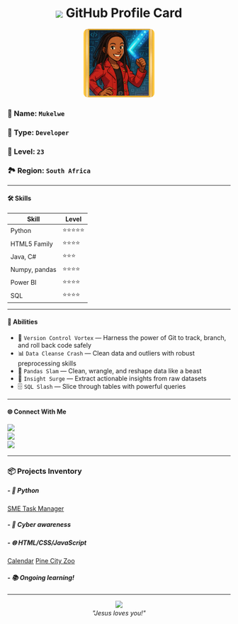 <h1 align="center">
  <img src="https://img.icons8.com/color/96/pokeball-2.png" width="32" style="vertical-align:middle" />
  <b>GitHub Profile Card</b>
</h1>

<p align="center">
  <img src="https://raw.githubusercontent.com/mukelwe-m/mukelwe-m/main/profile_card.png" " width="160" style="border-radius: 10px;"/>
</p>

### 🧬 Name: `Mukelwe`
### 💼 Type: `Developer`
### 🧢 Level: `23`
### 🏞️ Region: `South Africa` 

---

#### 🛠️ Skills

| Skill           | Level |
|----------------|-------|
| Python          | ⭐⭐⭐⭐⭐|
| HTML5 Family    | ⭐⭐⭐⭐  |
| Java, C#        | ⭐⭐⭐    |
| Numpy, pandas   | ⭐⭐⭐⭐  |
| Power BI        | ⭐⭐⭐⭐  |
| SQL             | ⭐⭐⭐⭐  |

---

#### 🧰 Abilities

- 🔄 `Version Control Vortex` — Harness the power of Git to track, branch, and roll back code safely 
- 📊 `Data Cleanse Crash` — Clean data and outliers with robust preprocessing skills
- 🐼 `Pandas Slam` — Clean, wrangle, and reshape data like a beast  
- 🧠 `Insight Surge` — Extract actionable insights from raw datasets
- 🗄️ `SQL Slash` — Slice through tables with powerful queries

---

#### 🌐 Connect With Me

<p align="left">
  <a href="https://github.com/mukelwe-m" style="text-decoration: none;">
    <img src="https://img.shields.io/badge/GitHub-100000?style=for-the-badge&logo=github&logoColor=white" />
  </a>
<br/>
  <a href="https://www.linkedin.com/in/mukelwe-mdluli/" style="text-decoration: none;">
    <img src="https://img.shields.io/badge/LinkedIn-0077B5?style=for-the-badge&logo=linkedin&logoColor=white" />
  </a>
<br/>
  <a href="https://medium.com/@mukelwemdluli" style="text-decoration: none;">
    <img src="https://img.shields.io/badge/Medium-12100E?style=for-the-badge&logo=medium&logoColor=white" />
  </a>
</p>

---

### 📦 Projects Inventory

<h5>- 🐍 Python</h5>
<a href="#">SME Task Manager</a> 
<h5>- 🔐 Cyber awareness</h5>
<h5>- 🌐 HTML/CSS/JavaScript</h5>
<a href="#">Calendar</a>
<a href="https://mukelwe-m.github.io/pine-city-zoo/">Pine City Zoo</a> 
<h5>- 📚 Ongoing learning!</h5>

---

<p align="center">
  <img src="https://img.icons8.com/plasticine/100/github.png" width="40" />
  <br>
  <i>"Jesus loves you!"</i>
</p>

<!---
mukelwe-m/mukelwe-m is a ✨ special ✨ repository because its `README.md` (this file) appears on your GitHub profile.
You can click the Preview link to take a look at your changes.
--->
